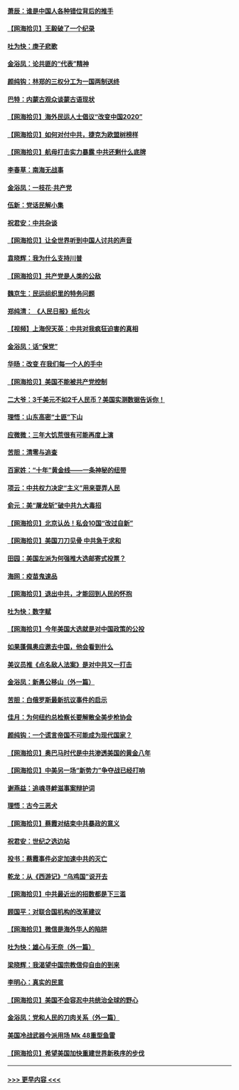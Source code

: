 #### [萧辰：谁是中国人各种错位背后的推手](../pages/nsc993/n12379800.md?t=09041551) 
#### [【网海拾贝】王毅破了一个纪录](../pages/nsc993/n12379251.md?t=09041551) 
#### [吐为快：庚子悲歌](../pages/nsc993/n12378821.md?t=09041551) 
#### [金浴凤：论共匪的“代表”精神](../pages/nsc993/n12377546.md?t=09041551) 
#### [颜纯钩：林郑的三权分工为一国两制送终](../pages/nsc993/n12377306.md?t=09041551) 
#### [巴特：内蒙古观众谈蒙古语现状](../pages/nsc993/n12376923.md?t=09041551) 
#### [【网海拾贝】海外民运人士倡议“改变中国2020”](../pages/nsc993/n12376682.md?t=09041551) 
#### [【网海拾贝】如何对付中共，捷克为欧盟树榜样](../pages/nsc993/n12374209.md?t=09041551) 
#### [【网海拾贝】航母打击实力暴露 中共还剩什么底牌](../pages/nsc993/n12371825.md?t=09041551) 
#### [李春草：南海无战事](../pages/nsc993/n12371159.md?t=09041551) 
#### [金浴凤：一枝花·共产党](../pages/nsc993/n12368757.md?t=09041551) 
#### [伍新：党话民解小集](../pages/nsc993/n12366907.md?t=09041551) 
#### [祝君安：中共杂谈](../pages/nsc993/n12366076.md?t=09041551) 
#### [【网海拾贝】让全世界听到中国人讨共的声音](../pages/nsc993/n12365569.md?t=09041551) 
#### [袁晓辉：我为什么支持川普](../pages/nsc993/n12362670.md?t=09041551) 
#### [【网海拾贝】共产党是人类的公敌](../pages/nsc993/n12363182.md?t=09041551) 
#### [魏京生：民运组织里的特务问题](../pages/nsc993/n12363010.md?t=09041551) 
#### [郑纯清： 《人民日报》纸包火](../pages/nsc993/n12362706.md?t=09041551) 
#### [【视频】上海倪天英：中共对我疯狂迫害的真相](../pages/nsc993/n12356341.md?t=09041551) 
#### [金浴凤：话“保党”](../pages/nsc993/n12361867.md?t=09041551) 
#### [华旸：改变 在我们每一个人的手中](../pages/nsc993/n12361774.md?t=09041551) 
#### [【网海拾贝】美国不能被共产党控制](../pages/nsc993/n12360271.md?t=09041551) 
#### [二大爷：3千美元不如2千人民币？美国实测数据告诉你！](../pages/nsc993/n12358563.md?t=09041551) 
#### [理悟：山东高密“土匪”下山](../pages/nsc993/n12358535.md?t=09041551) 
#### [应微微：三年大饥荒很有可能再度上演](../pages/nsc993/n12358523.md?t=09041551) 
#### [苦胆：清零与追查](../pages/nsc993/n12358501.md?t=09041551) 
#### [百家姓：“十年”黄金线——一条神秘的纽带](../pages/nsc993/n12358319.md?t=09041551) 
#### [项云：中共权力决定“主义”用来耍弄人民](../pages/nsc993/n12358172.md?t=09041551) 
#### [俞元：美“屠龙斩”破中共九大毒招](../pages/nsc993/n12357822.md?t=09041551) 
#### [【网海拾贝】北京认怂！私会10国“改过自新”](../pages/nsc993/n12357784.md?t=09041551) 
#### [【网海拾贝】美国刀刀见骨 中共急于求和](../pages/nsc993/n12355511.md?t=09041551) 
#### [田园：美国左派为何强推大选邮寄式投票？](../pages/nsc993/n12352963.md?t=09041551) 
#### [海网：疫苗鬼速品](../pages/nsc993/n12354438.md?t=09041551) 
#### [【网海拾贝】退出中共，才能回到人民的怀抱](../pages/nsc993/n12352634.md?t=09041551) 
#### [吐为快：数字赋](../pages/nsc993/n12352317.md?t=09041551) 
#### [【网海拾贝】今年美国大选就是对中国政策的公投](../pages/nsc993/n12350973.md?t=09041551) 
#### [如果蓬佩奥应邀去中国，他会看到什么](../pages/nsc993/n12350945.md?t=09041551) 
#### [美议员推《点名敌人法案》是对中共又一打击](../pages/nsc993/n12350765.md?t=09041551) 
#### [金浴凤：新愚公移山（外一篇）](../pages/nsc993/n12350253.md?t=09041551) 
#### [苦胆：白俄罗斯最新抗议事件的启示](../pages/nsc993/n12349989.md?t=09041551) 
#### [佳月：为何纽约总检察长要解散全美步枪协会](../pages/nsc993/n12349939.md?t=09041551) 
#### [颜纯钩：一个谎言帝国不可能成为现代国家？](../pages/nsc993/n12349898.md?t=09041551) 
#### [【网海拾贝】奥巴马时代是中共渗透美国的黄金八年](../pages/nsc993/n12349284.md?t=09041551) 
#### [【网海拾贝】中美另一场“新势力”争夺战已经打响](../pages/nsc993/n12346998.md?t=09041551) 
#### [谢燕益：追魂寻衅滋事案辩护词](../pages/nsc993/n12346892.md?t=09041551) 
#### [理悟：古今三恶犬](../pages/nsc993/n12345190.md?t=09041551) 
#### [【网海拾贝】蔡霞对结束中共暴政的意义](../pages/nsc993/n12344263.md?t=09041551) 
#### [祝君安：世纪之选边站](../pages/nsc993/n12342382.md?t=09041551) 
#### [投书：蔡霞事件必定加速中共的灭亡](../pages/nsc993/n12341881.md?t=09041551) 
#### [乾龙：从《西游记》“乌鸡国”说开去](../pages/nsc993/n12341690.md?t=09041551) 
#### [【网海拾贝】中共最近出的招数都是下三滥](../pages/nsc993/n12341593.md?t=09041551) 
#### [顾国平：对联合国机构的改革建议](../pages/nsc993/n12339928.md?t=09041551) 
#### [【网海拾贝】微信是海外华人的陷阱](../pages/nsc993/n12338868.md?t=09041551) 
#### [吐为快：雄心与无奈（外一篇）](../pages/nsc993/n12338132.md?t=09041551) 
#### [梁晓辉：我渴望中国宗教信仰自由的到来](../pages/nsc993/n12336657.md?t=09041551) 
#### [李明心：真实的民意](../pages/nsc993/n12336089.md?t=09041551) 
#### [【网海拾贝】美国不会容忍中共统治全球的野心](../pages/nsc993/n12336063.md?t=09041551) 
#### [金浴凤：党和人民的刀肉关系（外一篇）](../pages/nsc993/n12335834.md?t=09041551) 
#### [美国冷战武器今派用场 Mk 48重型鱼雷](../pages/nsc993/n12335354.md?t=09041551) 
#### [【网海拾贝】希望美国加快重建世界新秩序的步伐](../pages/nsc993/n12334224.md?t=09041551) 

----
#### [ >>> 更早内容 <<< ](../indexes/nsc993-earlier.md)
